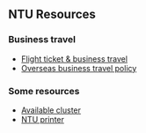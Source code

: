 
## NTU Resources

### Business travel

- [Flight ticket & business travel](2018-10-17-flight-and-BTS/index.md)
- [Overseas business travel policy](2019-06-25-overseas-travel-policy/index.md)


### Some resources

- [Available cluster](2019-06-26-cluster/index.md)
- [NTU printer](2019-06-27-printer/index.md)
